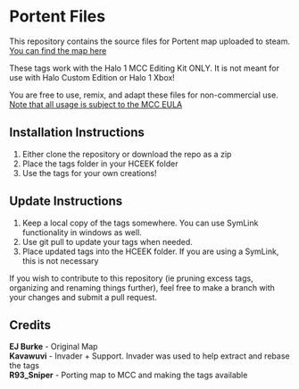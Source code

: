 # Portent Files
This repository contains the source files for Portent map uploaded to steam. [You can find the map here](https://steamcommunity.com/sharedfiles/filedetails/?id=2900306344)

These tags work with the Halo 1 MCC Editing Kit ONLY. It is not meant for use with Halo Custom Edition or Halo 1 Xbox!

You are free to use, remix, and adapt these files for non-commercial use. [Note that all usage is subject to the MCC EULA](https://www.halowaypoint.com/halo-the-master-chief-collection/eula)


Installation Instructions
----------------------------------------------------------------------------------------------
1. Either clone the repository or download the repo as a zip
2. Place the tags folder in your HCEEK folder
3. Use the tags for your own creations!


Update Instructions
----------------------------------------------------------------------------------------------
1. Keep a local copy of the tags somewhere. You can use SymLink functionality in windows as well.
2. Use git pull to update your tags when needed.
3. Place updated tags into the HCEEK folder. If you are using a SymLink, this is not necessary


If you wish to contribute to this repository (ie pruning excess tags, organizing and renaming things further), feel free to make a branch with your changes and submit a pull request.


Credits
----------------------------------------------------------------------------------------------
**EJ Burke** - Original Map</br>
**Kavawuvi** - Invader + Support. Invader was used to help extract and rebase the tags</br>
**R93_Sniper** - Porting map to MCC and making the tags available</br>
